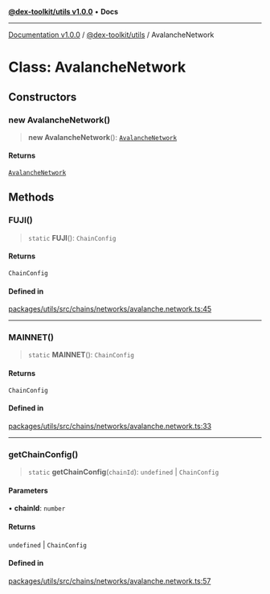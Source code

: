 [**@dex-toolkit/utils v1.0.0**](../README.md) • **Docs**

***

[Documentation v1.0.0](../../../packages.md) / [@dex-toolkit/utils](../README.md) / AvalancheNetwork

# Class: AvalancheNetwork

## Constructors

### new AvalancheNetwork()

> **new AvalancheNetwork**(): [`AvalancheNetwork`](AvalancheNetwork.md)

#### Returns

[`AvalancheNetwork`](AvalancheNetwork.md)

## Methods

### FUJI()

> `static` **FUJI**(): `ChainConfig`

#### Returns

`ChainConfig`

#### Defined in

[packages/utils/src/chains/networks/avalanche.network.ts:45](https://github.com/niZmosis/dex-toolkit/blob/3d8b41b44787b30fbea5de3ab4737662ffb61bc8/packages/utils/src/chains/networks/avalanche.network.ts#L45)

***

### MAINNET()

> `static` **MAINNET**(): `ChainConfig`

#### Returns

`ChainConfig`

#### Defined in

[packages/utils/src/chains/networks/avalanche.network.ts:33](https://github.com/niZmosis/dex-toolkit/blob/3d8b41b44787b30fbea5de3ab4737662ffb61bc8/packages/utils/src/chains/networks/avalanche.network.ts#L33)

***

### getChainConfig()

> `static` **getChainConfig**(`chainId`): `undefined` \| `ChainConfig`

#### Parameters

• **chainId**: `number`

#### Returns

`undefined` \| `ChainConfig`

#### Defined in

[packages/utils/src/chains/networks/avalanche.network.ts:57](https://github.com/niZmosis/dex-toolkit/blob/3d8b41b44787b30fbea5de3ab4737662ffb61bc8/packages/utils/src/chains/networks/avalanche.network.ts#L57)
